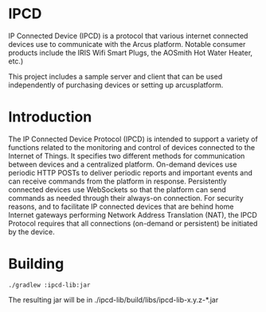 # IPCD

IP Connected Device (IPCD) is a protocol that various internet connected devices use to communicate with the Arcus platform. Notable consumer products include the IRIS Wifi Smart Plugs, the AOSmith Hot Water Heater, etc.)

This project includes a sample server and client that can be used independently of purchasing devices or setting up arcusplatform.

# Introduction

The IP Connected Device Protocol (IPCD) is intended to support a variety of functions related to the monitoring and control of devices connected to the Internet of Things.  It specifies two different methods for communication between devices and a centralized platform.  On-demand devices use periodic HTTP POSTs to deliver periodic reports and important events and can receive commands from the platform in response.  Persistently connected devices use WebSockets so that the platform can send commands as needed through their always-on connection.  For security reasons, and to facilitate IP connected devices that are behind home Internet gateways performing Network Address Translation (NAT), the IPCD Protocol requires that all connections (on-demand or persistent) be initiated by the device. 

# Building

`./gradlew :ipcd-lib:jar`

The resulting jar will be in ./ipcd-lib/build/libs/ipcd-lib-x.y.z-\*.jar
